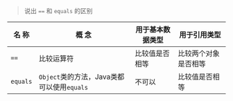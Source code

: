 > 说出 `==` 和 `equals` 的区别

| 名 称 | 概 念 | 用于基本数据类型 | 用于引用类型 |
|-------|-------|-----------------|-----------------|
|  `==` |  比较运算符|  比较值是否相等 |比较两个对象是否相等|
|`equals`|  `Object`类的方法，Java类都可以使用`equals`    | 不可以 | 比较值是否相等|
